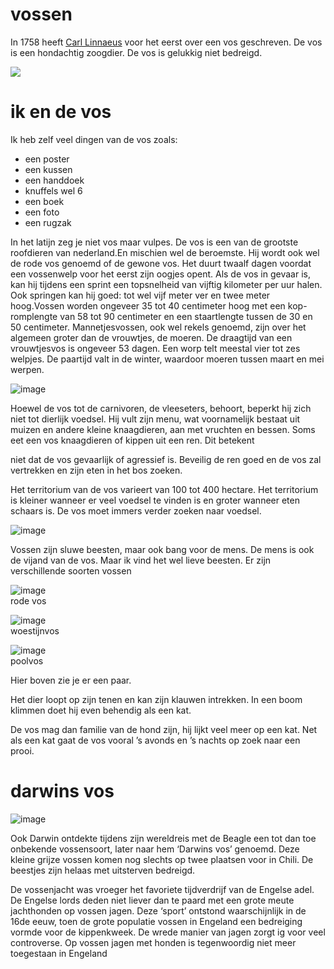 # vossen 

In 1758 heeft [Carl Linnaeus](https://nl.wikipedia.org/wiki/Carl_Linnaeus) voor het eerst over een vos geschreven. De vos is een hondachtig zoogdier. De vos is gelukkig niet bedreigd. 

![](https://www.thijsschouten.com/wp-content/gallery/vossen/SCH7366.jpg)

# ik en de vos

Ik heb zelf veel dingen van de vos zoals:

- een poster
- een kussen
- een handdoek
- knuffels wel 6
- een boek
- een foto
- een rugzak

In het latijn zeg je niet vos maar vulpes. De vos is een van de grootste roofdieren van nederland.En mischien wel de beroemste. Hij wordt ook wel de rode vos genoemd of de gewone vos. Het duurt twaalf dagen voordat een vossenwelp voor het eerst zijn oogjes opent. 
Als de vos in gevaar is, kan hij tijdens een sprint een topsnelheid van 
vijftig kilometer per uur halen. Ook springen kan hij goed: tot wel vijf
 meter ver en twee meter hoog.Vossen worden ongeveer 35 tot 40 centimeter hoog met een kop-romplengte 
van 58 tot 90 centimeter en een staartlengte tussen de 30 en 50 
centimeter. Mannetjesvossen, ook wel rekels genoemd, zijn over het 
algemeen groter dan de vrouwtjes, de moeren.
De draagtijd van een vrouwtjesvos is ongeveer 53 dagen. Een worp telt 
meestal vier tot zes welpjes. De paartijd valt in de winter, waardoor 
moeren tussen maart en mei werpen.

![image](https://user-images.githubusercontent.com/123813367/215275472-9ae0391d-d13c-46db-b82b-d8d4d09a60a6.png)

Hoewel de vos tot de carnivoren, de vleeseters, behoort, beperkt hij 
zich niet tot dierlijk voedsel. Hij vult zijn menu, wat voornamelijk 
bestaat uit muizen en andere kleine knaagdieren, aan met vruchten en 
bessen. Soms eet een vos knaagdieren of kippen uit een ren. Dit betekent

 niet dat de vos gevaarlijk of agressief is. Beveilig de ren goed en de 
vos zal vertrekken en zijn eten in het bos zoeken. 

Het territorium van de vos varieert van 100 tot 400 hectare. Het 
territorium is kleiner wanneer er veel voedsel te vinden is en groter 
wanneer eten schaars is. De vos moet immers verder zoeken naar voedsel.

![image](https://user-images.githubusercontent.com/123813367/215276023-00dd299a-d06f-490e-b385-3b77ab950731.png)

Vossen zijn sluwe beesten, maar ook bang voor de mens. De mens is ook de vijand van de vos. 
Maar ik vind het wel lieve beesten. Er zijn verschillende soorten vossen

![image](https://user-images.githubusercontent.com/123813367/215277241-14363336-a107-4abb-82f2-e0c95e9d143b.png)  
rode vos

![image](https://user-images.githubusercontent.com/123813367/215276974-8be7bd95-e592-4aab-b11b-c25e1a9af381.png)  
woestijnvos

![image](https://user-images.githubusercontent.com/123813367/215277352-006e8199-b04f-4c92-a856-a26962f6e8f7.png)  
poolvos

Hier boven zie je er een paar.

Het dier loopt op zijn tenen en kan zijn klauwen intrekken. In een boom klimmen doet hij even behendig als een kat. 

De vos mag dan familie van de hond zijn, hij lijkt veel meer op een kat.
 Net als een kat gaat de vos vooral ’s avonds en ’s nachts op zoek naar 
een prooi.


# darwins vos



![image](https://user-images.githubusercontent.com/123813367/215278792-5eb6a52d-5072-468d-b82b-d7291b1571ef.png)






Ook Darwin ontdekte tijdens zijn wereldreis met de Beagle een tot dan 
toe onbekende vossensoort, later naar hem ‘Darwins vos’ genoemd. Deze 
kleine grijze vossen komen nog slechts op twee plaatsen voor in Chili. 
De beestjes zijn helaas met uitsterven bedreigd. 


De vossenjacht was vroeger het favoriete tijdverdrijf van de Engelse 
adel. De Engelse lords deden niet liever dan te paard met een grote 
meute jachthonden op vossen jagen. Deze ‘sport’ ontstond waarschijnlijk 
in de 16de eeuw, toen de grote populatie vossen in Engeland een 
bedreiging vormde voor de kippenkweek. De wrede manier van jagen zorgt 
ig voor veel controverse. Op vossen jagen met honden is tegenwoordig niet meer toegestaan in Engeland













































